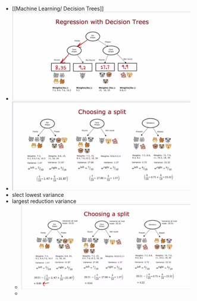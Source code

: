 - [[Machine Learning/ Decision Trees]]
- ![image.png](../assets/image_1676416548369_0.png)
- ![image.png](../assets/image_1676417729975_0.png)
- slect lowest variance
- largest reduction variance
	- ![image.png](../assets/image_1676417805542_0.png)
	-